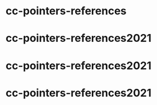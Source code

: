 # cc-pointers-references
# cc-pointers-references2021
# cc-pointers-references2021
# cc-pointers-references2021
